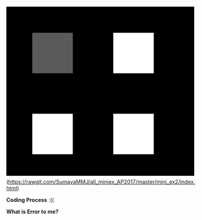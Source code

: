 ![ScreenShot](https://raw.githubusercontent.com/SumayaMMJ/all_miniex_AP2017/master/mini_ex2/SCREENSHOT.JPG)
(https://rawgit.com/SumayaMMJ/all_miniex_AP2017/master/mini_ex2/index.html)

**Coding Process**
:((

**What is Error to me?**

